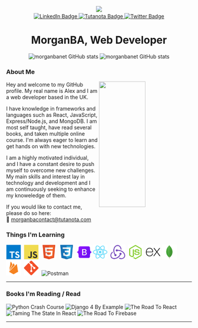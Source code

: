 <div id="header" align="center">
  <img src="https://media.giphy.com/media/jdPMeyv9rn0hZHh8n9/giphy.gif" width="175" />

  <div id="badges">
    <a href="https://www.linkedin.com/in/morganbanet/">
      <img src="https://img.shields.io/badge/LinkedIn-blue?style=for-the-badge&logo=linkedin&logoColor=white" alt="LinkedIn Badge"/>
    </a>
    <a href="mailto:morganbacontact@tutanota.com">
      <img src="https://img.shields.io/badge/Email-red?style=for-the-badge&logo=tutanota&logoColor=white" alt="Tutanota Badge"/>
    </a>
    <a href="https://twitter.com/morganbanet">
      <img src="https://img.shields.io/badge/Twitter-blue?style=for-the-badge&logo=twitter&logoColor=white" alt="Twitter Badge"/>
    </a>
  </div>

 <!-- <img src="https://komarev.com/ghpvc/?username=morganbanet&style=flat-square&color=blue" alt=""/> -->

  <h1>MorganBA, Web Developer</h1>
</div>
  
<div align="center">
<!--   <h3 align="center">My GitHub Statistics</h3> -->
  
  <img height="200" src="https://github-readme-stats-gold-nine-22.vercel.app/api?username=morganbanet&theme=radical" alt="morganbanet GitHub stats" decoding="async" loading="lazy" />
  <img height="200" src="https://github-readme-stats-gold-nine-22.vercel.app/api/top-langs/?username=morganbanet&layout=compact&theme=radical" alt="morganbanet GitHub stats" decoding="async" loading="lazy" />
</div>

### About Me
<img align="right" src="https://media.giphy.com/media/dWesBcTLavkZuG35MI/giphy.gif" width="50%" height="340"/>

Hey and welcome to my GitHub profile. My real name is Alex and I am a web developer based in the UK.

I have knowledge in frameworks and languages such as React, JavaScript, Express/Node.js, and MongoDB. I am most self taught, have read several books, and taken multiple online course. I'm always eager to learn and get hands on with new technologies.

I am a highly motivated individual, and I have a constant desire to push myself to overcome new challenges. My main skills and interest lay in technology and development and I am continuously seeking to enhance my knoweledge of them.

If you would like to contact me, please do so here:<br>
📩 morganbacontact@tutanota.com

### Things I'm Learning
<div>
    <img src="https://github.com/devicons/devicon/blob/master/icons/typescript/typescript-original.svg" title="TypeScript" alt="TypeScript" width="40" height="40"/>&nbsp;
    <img src="https://github.com/devicons/devicon/blob/master/icons/javascript/javascript-original.svg" title="JavaScript" alt="JavaScript" width="40" height="40"/>&nbsp;
    <img src="https://github.com/devicons/devicon/blob/master/icons/html5/html5-original.svg" title="HTML5" alt="HTML" width="40" height="40"/>&nbsp;
    <img src="https://github.com/devicons/devicon/blob/master/icons/css3/css3-original.svg"  title="CSS3" alt="CSS" width="40" height="40"/>&nbsp;
    <img src="https://github.com/devicons/devicon/blob/master/icons/bootstrap/bootstrap-original.svg" title="Bootstrap" **alt="Bootsrap" width="40" height="40"/>
    <img src="https://github.com/devicons/devicon/blob/master/icons/react/react-original.svg" title="React" alt="React" width="40" height="40"/>&nbsp;
    <img src="https://github.com/devicons/devicon/blob/master/icons/redux/redux-original.svg" title="Redux" **alt="Redux" width="40" height="40"/>&nbsp;
    <img src="https://github.com/devicons/devicon/blob/master/icons/nodejs/nodejs-original.svg" title="NodeJS" alt="NodeJS" width="40" height="40"/>&nbsp;
    <img src="https://github.com/devicons/devicon/blob/master/icons/express/express-original.svg" title="Express" alt="Express" width="40" height="40"/>
    <img src="https://github.com/devicons/devicon/blob/master/icons/mongodb/mongodb-original.svg" title="MongoDB" **alt="MongoDB" width="40" height="40"/>
    <img src="https://github.com/devicons/devicon/blob/master/icons/firebase/firebase-plain.svg" title="Firebase" alt="Firebase" width="40" height="40"/>&nbsp;
    <img src="https://github.com/devicons/devicon/blob/master/icons/git/git-original.svg" title="Git" **alt="Git" width="40" height="40"/>&nbsp;
    <img src="https://www.vectorlogo.zone/logos/getpostman/getpostman-icon.svg" title="Postman"  alt="Postman" width="40" height="40"/>
<!--     <img src="https://github.com/devicons/devicon/blob/master/icons/heroku/heroku-original.svg" title="Heroku" **alt="Heroku" width="40" height="40"/> -->
<!--     <img src="https://github.com/devicons/devicon/blob/master/icons/digitalocean/digitalocean-original.svg" title="Digital Ocean" **alt="Digital Ocean" width="40" height="40"/> -->
</div>

<!-- BLOG-POST-LIST:START -->
<!-- BLOG-POST-LIST:END -->

<hr>



### Books I'm Reading / Read

<div align="left">
  <img src="https://cdn2.penguin.com.au/covers/original/9781718502703.jpg" title="Python Crash Course" alt="Python Crash Course" width="150" height="200" />
  <img src="https://th.bing.com/th/id/R.0923ca4eded5cad749a015348bee812e?rik=DNoIQQxeO60edA&riu=http%3a%2f%2fprodimage.images-bn.com%2fpimages%2f9781801810449_p0_v1_s600x595.jpg&ehk=1P%2f4%2ftvbIVw3z58uRaXAaD2isKn1D6Wl8vg9yo70mcM%3d&risl=&pid=ImgRaw&r=0" title="Django 4 By Example" alt="Django 4 By Example" width="150" height="200" />
  <img src="https://th.bing.com/th/id/OIP.wVCekU9SHSS-GmJJg345dwHaJl?pid=ImgDet&rs=1" title="The Road To React" alt="The Road To React" width="150" height="200" />
  <img src="https://th.bing.com/th/id/OIP.w4-8-BKQs52mr0kmLeb4yQAAAA?pid=ImgDet&rs=1" title="Taming The State In React" alt="Taming The State In React" width="150" height="200" />
  <img src="https://d2sofvawe08yqg.cloudfront.net/the-road-to-react-with-firebase/s_hero?1622560081" title="The Road To Firebase" alt="The Road To Firebase" width="150" height="200" />
</div>

<hr>
